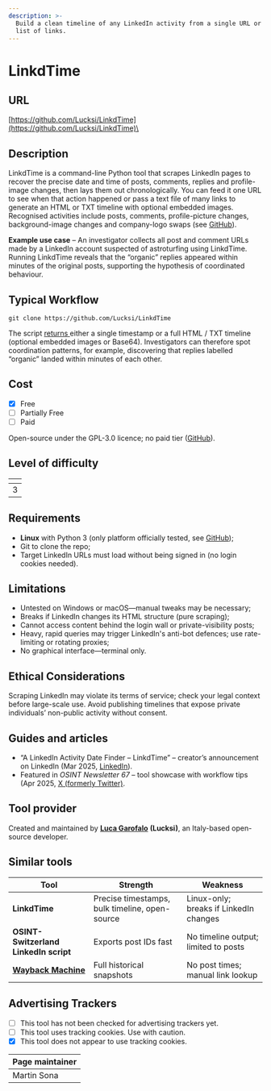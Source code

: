 ```yaml
---
description: >-
  Build a clean timeline of any LinkedIn activity from a single URL or a whole
  list of links.
---
```


# LinkdTime

## URL

[https://github.com/Lucksi/LinkdTime](https://github.com/Lucksi/LinkdTime)\


## Description

LinkdTime is a command-line Python tool that scrapes LinkedIn pages to recover the precise date and time of posts, comments, replies and profile-image changes, then lays them out chronologically. You can feed it one URL to see when that action happened or pass a text file of many links to generate an HTML or TXT timeline with optional embedded images. Recognised activities include posts, comments, profile-picture changes, background-image changes and company-logo swaps (see [GitHub](https://github.com/Lucksi/LinkdTime)).

**Example use case** – An investigator collects all post and comment URLs made by a LinkedIn account suspected of astroturfing using LinkdTime. Running LinkdTime reveals that the “organic” replies appeared within minutes of the original posts, supporting the hypothesis of coordinated behaviour.

## Typical Workflow

```
git clone https://github.com/Lucksi/LinkdTime
```

The script [returns ](https://github.com/Lucksi/LinkdTime)either a single timestamp or a full HTML / TXT timeline (optional embedded images or Base64). Investigators can therefore spot coordination patterns, for example, discovering that replies labelled “organic” landed within minutes of each other.

## Cost

* [x] Free
* [ ] Partially Free
* [ ] Paid

Open-source under the GPL-3.0 licence; no paid tier ([GitHub](https://github.com/Lucksi/LinkdTime)).

## Level of difficulty

<table><thead><tr><th data-type="rating" data-max="5"></th></tr></thead><tbody><tr><td>3</td></tr></tbody></table>

## Requirements

* **Linux** with Python 3 (only platform officially tested, see [GitHub](https://github.com/Lucksi/LinkdTime));
* Git to clone the repo;
* Target LinkedIn URLs must load without being signed in (no login cookies needed).

## Limitations

* Untested on Windows or macOS—manual tweaks may be necessary;
* Breaks if LinkedIn changes its HTML structure (pure scraping);
* Cannot access content behind the login wall or private-visibility posts;
* Heavy, rapid queries may trigger LinkedIn's anti-bot defences; use rate-limiting or rotating proxies;
* No graphical interface—terminal only.

## Ethical Considerations

Scraping LinkedIn may violate its terms of service; check your legal context before large-scale use. Avoid publishing timelines that expose private individuals’ non-public activity without consent.

## Guides and articles

* “A LinkedIn Activity Date Finder – LinkdTime” – creator’s announcement on LinkedIn (Mar 2025, [LinkedIn](https://www.linkedin.com/posts/lucksi_github-lucksilinkdtime-a-linkedin-activity-activity-7297196149533216770-gXnx?utm_source=chatgpt.com)).
* Featured in _OSINT Newsletter 67_ – tool showcase with workflow tips (Apr 2025, [X (formerly Twitter)](https://twitter.com/osintnewsletter/status/1910012947725689196?utm_source=chatgpt.com).

## Tool provider

Created and maintained by [**Luca Garofalo**](https://github.com/Lucksi) **(Lucksi)**, an Italy-based open-source developer.

## Similar tools

| Tool                                                                                         | Strength                                       | Weakness                               |
| -------------------------------------------------------------------------------------------- | ---------------------------------------------- | -------------------------------------- |
| **LinkdTime**                                                                                | Precise timestamps, bulk timeline, open-source | Linux-only; breaks if LinkedIn changes |
| **OSINT-Switzerland LinkedIn script**                                                        | Exports post IDs fast                          | No timeline output; limited to posts   |
| [**Wayback Machine**](https://bellingcat.gitbook.io/toolkit/more/all-tools/internet-archive) | Full historical snapshots                      | No post times; manual link lookup      |

## Advertising Trackers

* [ ] This tool has not been checked for advertising trackers yet.
* [ ] This tool uses tracking cookies. Use with caution.
* [x] This tool does not appear to use tracking cookies.

| Page maintainer |
| --------------- |
| Martin Sona     |
